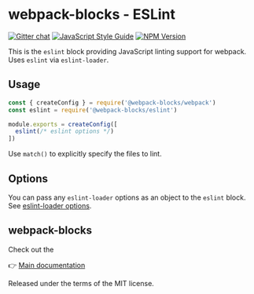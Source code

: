 # webpack-blocks - ESLint

[![Gitter chat](https://badges.gitter.im/webpack-blocks.svg)](https://gitter.im/webpack-blocks)
[![JavaScript Style Guide](https://img.shields.io/badge/code%20style-standard-brightgreen.svg)](http://standardjs.com/)
[![NPM Version](https://img.shields.io/npm/v/@webpack-blocks/eslint.svg)](https://www.npmjs.com/package/@webpack-blocks/eslint)

This is the `eslint` block providing JavaScript linting support for webpack. Uses `eslint` via `eslint-loader`.


## Usage

```js
const { createConfig } = require('@webpack-blocks/webpack')
const eslint = require('@webpack-blocks/eslint')

module.exports = createConfig([
  eslint(/* eslint options */)
])
```

Use `match()` to explicitly specify the files to lint.


## Options

You can pass any `eslint-loader` options as an object to the `eslint` block. See [eslint-loader options](https://github.com/webpack-contrib/eslint-loader#options).


## webpack-blocks

Check out the

👉 [Main documentation](https://github.com/andywer/webpack-blocks)

Released under the terms of the MIT license.
